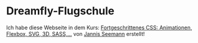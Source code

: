 # Dreamfly-Flugschule

Ich habe diese Webseite in dem Kurs: [Fortgeschrittenes CSS: Animationen, Flexbox, SVG, 3D, SASS,…](https://www.udemy.com/course/css-und-sass/) von [Jannis Seemann](https://www.udemy.com/user/jannis-seemann-3/) erstellt!


